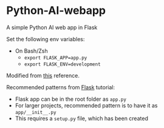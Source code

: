 # Python-AI-webapp
A simple Python AI web app in Flask

Set the following env variables:
- On Bash/Zsh
    - `export FLASK_APP=app.py`
    - `export FLASK_ENV=development`

Modified from [this](https://docs.microsoft.com/en-us/learn/modules/python-flask-build-ai-web-app/2-flask-fundamentals) reference.

Recommended patterns from [Flask](https://flask.palletsprojects.com/en/1.1.x/patterns/packages/#simple-packages) tutorial:
- Flask app can be in the root folder as `app.py`
- For larger projects, recommended pattern is to have it as `app/__init__.py`
- This requires a `setup.py` file, which has been created
